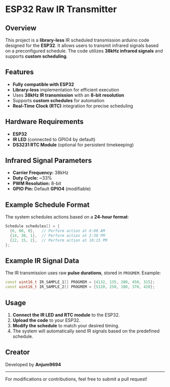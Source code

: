 # ESP32 Raw IR Transmitter

## Overview
This project is a **library-less** IR scheduled transmission arduino code designed for the **ESP32**. It allows users to transmit infrared signals based on a preconfigured schedule. The code utilizes **38kHz infrared signals** and supports **custom scheduling**.

## Features
- **Fully compatible with ESP32**
- **Library-less** implementation for efficient execution
- Uses **38kHz IR transmission** with an **8-bit resolution**
- Supports **custom schedules** for automation
- **Real-Time Clock (RTC)** integration for precise scheduling

## Hardware Requirements
- **ESP32**
- **IR LED** (connected to GPIO4 by default)
- **DS3231 RTC Module** (optional for persistent timekeeping)

## Infrared Signal Parameters
- **Carrier Frequency:** 38kHz
- **Duty Cycle:** ~33%
- **PWM Resolution:** 8-bit
- **GPIO Pin:** Default **GPIO4** (modifiable)

## Example Schedule Format
The system schedules actions based on a **24-hour format**:
```cpp
Schedule schedules[] = {
  {6, 00, 0},   // Perform action at 6:00 AM
  {14, 30, 1},  // Perform action at 2:30 PM
  {22, 15, 2},  // Perform action at 10:15 PM
};
```

## Example IR Signal Data
The IR transmission uses raw **pulse durations**, stored in `PROGMEM`. Example:
```cpp
const uint16_t IR_SAMPLE_1[] PROGMEM = {4132, 135, 200, 450, 315};
const uint16_t IR_SAMPLE_2[] PROGMEM = {5120, 250, 180, 370, 420};
```

## Usage
1. **Connect the IR LED and RTC module** to the ESP32.
2. **Upload the code** to your ESP32.
3. **Modify the schedule** to match your desired timing.
4. The system will automatically send IR signals based on the predefined schedule.

## Creator
Developed by **Anjum9694**

---
For modifications or contributions, feel free to submit a pull request!

